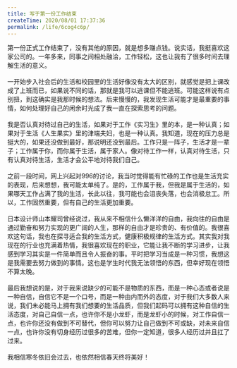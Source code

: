 ```yaml
---
title: 写于第一份工作结束
createTime: 2020/08/01 17:37:36
permalink: /life/6cog4c6p/
---
```

第一份正式工作结束了，没有其他的原因，就是想多赚点钱。说实话，我挺喜欢这家公司的。一年多来，同事之间相处融洽，工作轻松，这也让我有了很多时间去理解生活的意义。
<br /><br />
一开始步入社会后的生活和校园里的生活好像没有太大的区别，就感觉是把上课改成了上班而已，如果说不同的话，那就是我可以逃课但不能逃班。可能这样说有点别扭，到这确实是我那时候的想法。后来慢慢的，我发现生活可能才是最重要的事情，如何处理好自己的闲余时光成了我一直在探索思考的问题。
<br /><br />
我是否认真对待过自己的生活，如果对于工作《实习生》里的本，是一种认真；如果对于生活《人生果实》里的津端夫妇，也是一种认真。我知道，现在的压力总是挺大的，如果还没做到最好，那说明还没到最后。工作只是一阵子，生活才是一辈子；工作属于你，而你属于生活，属于家人。像对待工作一样，认真对待生活，只有认真对待生活，生活才会公平地对待我们自己。
<br /><br />
之前一段时间，网上兴起对996的讨论，我当时觉得能有忙碌的工作也是生活充实的表现，后来想想，我可能太单纯了。是的，工作属于我，但我是属于生活的，如果哪天工作占满了我的生活，长此以往，我可能也会沮丧失落，也会消极怠工。所以，工作固然重要，但有自己的生活更加重要。
<br /><br />
日本设计师山本耀司曾经说过，我从来不相信什么懒洋洋的自由，我向往的自由是通过勤奋和努力实现的更广阔的人生，那样的自由才是珍贵的、有价值的。我很喜欢这句话，我也在探寻适合我的生活方式，健康积极规律的生活方式。其实我对我现在的行业也充满着热情，我很喜欢现在的职业，它能让我不断的学习进步，让我感到学习其实是一件简单而且令人振奋的事。平时把学习当成是一种习惯，我想这是我需要去努力做到的事情。这也是学生时代我无法领悟的东西，但幸好现在领悟不算太晚。
<br /><br />
最后我想说的是，对于我来说缺少的可能不是物质的东西，而是一种心态或者说是一种自信，自信它不是一个口号，而是一种由内而外的态度，对于我们大多数人来说，我们未必能马上拥有我们想要的生活品质，但我们起码可以拥有这种自信的生活态度，对自己自信一点，也许你不是小龙虾，而是龙虾小的时候，对工作自信一点，也许你还没有做到不可替代，但你可以努力让自己做到不可或缺，对未来自信一点，也许你没有切身经历过很多的苦难，但你一定知道，很多人经历过并且扛了过来。
<br /><br />
我相信寒冬依旧会过去，也依然相信春天终将美好！